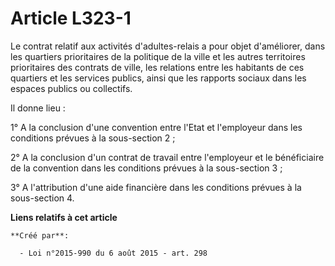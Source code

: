 # Article L323-1

Le contrat relatif aux activités d'adultes-relais a pour objet d'améliorer, dans les quartiers prioritaires de la politique
de la ville et les autres territoires prioritaires des contrats de ville, les relations entre les habitants de ces quartiers
et les services publics, ainsi que les rapports sociaux dans les espaces publics ou collectifs. 

Il donne lieu : 

1° A la conclusion d'une convention entre l'Etat et l'employeur dans les conditions prévues à la sous-section 2 ; 

2° A la conclusion d'un contrat de travail entre l'employeur et le bénéficiaire de la convention dans les conditions prévues
à la sous-section 3 ; 

3° A l'attribution d'une aide financière dans les conditions prévues à la sous-section 4.

**Liens relatifs à cet article**

	**Créé par**:

	  - Loi n°2015-990 du 6 août 2015 - art. 298
